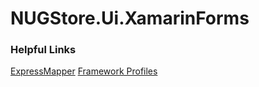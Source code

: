 ﻿# NUGStore.Ui.XamarinForms

### Helpful Links
[ExpressMapper](http://www.expressmapper.org/)
[Framework Profiles](https://blog.stephencleary.com/2012/05/framework-profiles-in-net.html)